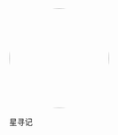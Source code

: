 <img width="180px" style="border-radius: 50%" bor src="//qlhox0zpu.hn-bkt.clouddn.com/coverpage.jpg"/>
<p>星寻记</p>